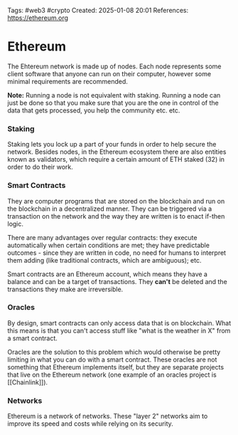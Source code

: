 Tags: #web3 #crypto 
Created: 2025-01-08 20:01
References: https://ethereum.org

# Ethereum
The Ehtereum network is made up of nodes. Each node represents some client software that anyone can run on their computer, however some minimal requirements are recommended.

**Note:** Running a node is not equivalent with staking. Running a node can just be done so that you make sure that you are the one in control of the data that gets processed, you help the community etc. etc.

### Staking
Staking lets you lock up a part of your funds in order to help secure the network. Besides nodes, in the Ethereum ecosystem there are also entities known as validators, which require a certain amount of ETH staked (32) in order to do their work.

### Smart Contracts
They are computer programs that are stored on the blockchain and run on the blockchain in a decentralized manner. They can be triggered via a transaction on the network and the way they are written is to enact if-then logic.

There are many advantages over regular contracts: they execute automatically when certain conditions are met; they have predictable outcomes - since they are written in code, no need for humans to interpret them adding (like traditional contracts, which are ambiguous); etc.

Smart contracts are an Ethereum account, which means they have a balance and can be a target of transactions. They **can't** be deleted and the transactions they make are irreversible.

### Oracles
By design, smart contracts can only access data that is on blockchain. What this means is that you can't access stuff like "what is the weather in X" from a smart contract.

Oracles are the solution to this problem which would otherwise be pretty limiting in what you can do with a smart contract. These oracles are not something that Ethereum implements itself, but they are separate projects that live on the Ethereum network (one example of an oracles project is [[Chainlink]]).

### Networks
Ethereum is a network of networks. These "layer 2" networks aim to improve its speed and costs while relying on its security.